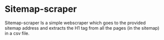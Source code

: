 # Sitemap-scraper
Sitemap-scraper Is a simple webscraper which goes to the provided sitemap address and extracts the H1 tag from all the pages (in the sitemap) in a csv file.
